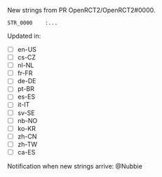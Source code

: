 New strings from PR OpenRCT2/OpenRCT2#0000.

```
STR_0000    :...
```

Updated in:
- [ ] en-US
- [ ] cs-CZ
- [ ] nl-NL
- [ ] fr-FR
- [ ] de-DE
- [ ] pt-BR
- [ ] es-ES
- [ ] it-IT
- [ ] sv-SE
- [ ] nb-NO
- [ ] ko-KR
- [ ] zh-CN
- [ ] zh-TW
- [ ] ca-ES

Notification when new strings arrive:
@Nubbie
